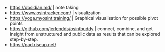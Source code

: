- https://obsidian.md/ | note taking
- https://www.osintracker.com/ | visualization
- https://yoga.myosint.training/ | Graphical visualisation for possible pivot points
- https://github.com/jerlendds/osintbuddy | connect, combine, and get insight from unstructured and public data as results that can be explored step-by-step.
- https://pad.riseup.net/
  
